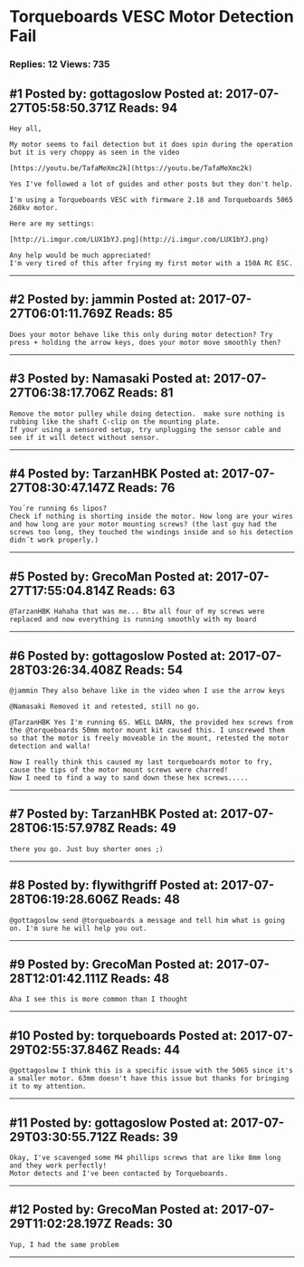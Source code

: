 # Torqueboards VESC Motor Detection Fail

### Replies: 12 Views: 735

## \#1 Posted by: gottagoslow Posted at: 2017-07-27T05:58:50.371Z Reads: 94

```
Hey all,

My motor seems to fail detection but it does spin during the operation but it is very choppy as seen in the video

[https://youtu.be/TafaMeXmc2k](https://youtu.be/TafaMeXmc2k)

Yes I've followed a lot of guides and other posts but they don't help.

I'm using a Torqueboards VESC with firmware 2.18 and Torqueboards 5065 260kv motor.

Here are my settings:

[http://i.imgur.com/LUX1bYJ.png](http://i.imgur.com/LUX1bYJ.png)

Any help would be much appreciated!
I'm very tired of this after frying my first motor with a 150A RC ESC.
```

---
## \#2 Posted by: jammin Posted at: 2017-07-27T06:01:11.769Z Reads: 85

```
Does your motor behave like this only during motor detection? Try press + holding the arrow keys, does your motor move smoothly then?
```

---
## \#3 Posted by: Namasaki Posted at: 2017-07-27T06:38:17.706Z Reads: 81

```
Remove the motor pulley while doing detection.  make sure nothing is rubbing like the shaft C-clip on the mounting plate.
If your using a sensored setup, try unplugging the sensor cable and see if it will detect without sensor.
```

---
## \#4 Posted by: TarzanHBK Posted at: 2017-07-27T08:30:47.147Z Reads: 76

```
You´re running 6s lipos?
Check if nothing is shorting inside the motor. How long are your wires and how long are your motor mounting screws? (the last guy had the screws too long, they touched the windings inside and so his detection didn´t work properly.)
```

---
## \#5 Posted by: GrecoMan Posted at: 2017-07-27T17:55:04.814Z Reads: 63

```
@TarzanHBK Hahaha that was me... Btw all four of my screws were replaced and now everything is running smoothly with my board
```

---
## \#6 Posted by: gottagoslow Posted at: 2017-07-28T03:26:34.408Z Reads: 54

```
@jammin They also behave like in the video when I use the arrow keys

@Namasaki Removed it and retested, still no go.

@TarzanHBK Yes I'm running 6S. WELL DARN, the provided hex screws from the @torqueboards 50mm motor mount kit caused this. I unscrewed them so that the motor is freely moveable in the mount, retested the motor detection and walla!

Now I really think this caused my last torqueboards motor to fry, cause the tips of the motor mount screws were charred!
Now I need to find a way to sand down these hex screws.....
```

---
## \#7 Posted by: TarzanHBK Posted at: 2017-07-28T06:15:57.978Z Reads: 49

```
there you go. Just buy shorter ones ;)
```

---
## \#8 Posted by: flywithgriff Posted at: 2017-07-28T06:19:28.606Z Reads: 48

```
@gottagoslow send @torqueboards a message and tell him what is going on. I'm sure he will help you out.
```

---
## \#9 Posted by: GrecoMan Posted at: 2017-07-28T12:01:42.111Z Reads: 48

```
Aha I see this is more common than I thought
```

---
## \#10 Posted by: torqueboards Posted at: 2017-07-29T02:55:37.846Z Reads: 44

```
@gottagoslow I think this is a specific issue with the 5065 since it's a smaller motor. 63mm doesn't have this issue but thanks for bringing it to my attention.
```

---
## \#11 Posted by: gottagoslow Posted at: 2017-07-29T03:30:55.712Z Reads: 39

```
Okay, I've scavenged some M4 phillips screws that are like 8mm long and they work perfectly!
Motor detects and I've been contacted by Torqueboards.
```

---
## \#12 Posted by: GrecoMan Posted at: 2017-07-29T11:02:28.197Z Reads: 30

```
Yup, I had the same problem
```

---
